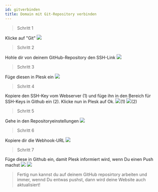```yaml
---
id: gitverbinden
title: Domain mit Git-Repository verbinden
---
```



> Schritt 1

Klicke auf "Git"
![](https://screen.r-it.link/Zono0/ROVeLAcu18.png/raw)

> Schritt 2

Hohle dir von deinem GitHub-Repository den SSH-Link
![](https://screen.r-it.link/Zono0/TOGOjihi97.png/raw)

> Schritt 3

Füge diesen in Plesk ein
![](https://screen.r-it.link/Zono0/NOnAGiji09.png/raw)

> Schritt 4

Kopiere den SSH-Key vom Webserver (1) und füge ihn in den Bereich für SSH-Keys in Github ein (2). Klicke nun in Plesk auf Ok.
![](https://screen.r-it.link/Zono0/FOwUHaBA43.png/raw)(1)
![](https://screen.r-it.link/Zono0/heBaKIxe62.png/raw)(2)

> Schritt 5 

Gehe in den Repositoryeinstellungen
![](https://screen.r-it.link/Zono0/jILEjEdo26.png/raw)

> Schritt 6

Kopiere dir die Webhook-URL
![](https://screen.r-it.link/Zono0/XItegUhu13.png/raw)

>Schritt 7

Füge diese in Github ein, damit Plesk informiert wird, wenn Du einen Push machst
![](https://screen.r-it.link/Zono0/riWoGEdA22.png/raw)
![](https://screen.r-it.link/Zono0/roVuGELo58.png/raw)

> Fertig nun kannst du auf deinem GitHub reposirtory arbeiten und immer, wennd Du entwas pushst, dann wird deine Website auch aktualisiert!
